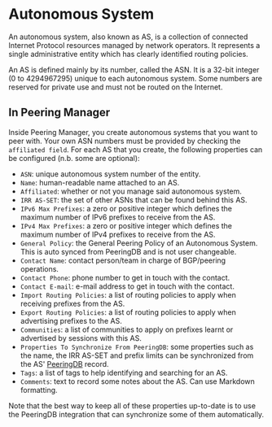 # Autonomous System

An autonomous system, also known as AS, is a collection of connected Internet
Protocol resources managed by network operators. It represents a single
administrative entity which has clearly identified routing policies.

An AS is defined mainly by its number, called the ASN. It is a 32-bit integer
(0 to 4294967295) unique to each autonomous system. Some numbers are reserved
for private use and must not be routed on the Internet.

## In Peering Manager

Inside Peering Manager, you create autonomous systems that you want to peer
with. Your own ASN numbers must be provided by checking the `affiliated field`.
For each AS that you create, the following properties can be configured (n.b.
some are optional):

* `ASN`: unique autonomous system number of the entity.
* `Name`: human-readable name attached to an AS.
* `Affiliated`: whether or not you manage said autonomous system.
* `IRR AS-SET`: the set of other ASNs that can be found behind this AS.
* `IPv6 Max Prefixes`: a zero or positive integer which defines the maximum
  number of IPv6 prefixes to receive from the AS.
* `IPv4 Max Prefixes`: a zero or positive integer which defines the maximum
  number of IPv4 prefixes to receive from the AS.
* `General Policy`: the General Peering Policy of an Autonomous System. This
  is auto synced from PeeringDB and is not user changeable.
* `Contact Name`: contact person/team in charge of BGP/peering operations.
* `Contact Phone`: phone number to get in touch with the contact.
* `Contact E-mail`: e-mail address to get in touch with the contact.
* `Import Routing Policies`: a list of routing policies to apply when
   receiving prefixes from the AS.
* `Export Routing Policies`: a list of routing policies to apply when
   advertising prefixes to the AS.
* `Communities`: a list of communities to apply on prefixes learnt or
  advertised by sessions with this AS.
* `Properties To Synchronize From PeeringDB`: some properties such as the
  name, the IRR AS-SET and prefix limits can be synchronized from the
  AS' [PeeringDB](https://peeringdb.com/) record.
* `Tags`: a list of tags to help identifying and searching for an AS.
* `Comments`: text to record some notes about the AS. Can use Markdown
  formatting.

Note that the best way to keep all of these properties up-to-date is to use the
PeeringDB integration that can synchronize some of them automatically.
